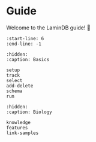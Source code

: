 # Guide

Welcome to the LaminDB guide! 👋

```{include} ../../README.md
:start-line: 6
:end-line: -1
```

```{toctree}
:hidden:
:caption: Basics

setup
track
select
add-delete
schema
run
```

```{toctree}
:hidden:
:caption: Biology

knowledge
features
link-samples
```
